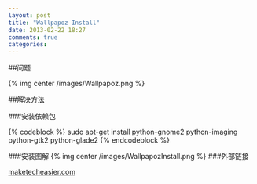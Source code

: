 ```yaml
---
layout: post
title: "Wallpapoz Install"
date: 2013-02-22 18:27
comments: true
categories: 
---
```


##问题

{% img center /images/Wallpapoz.png %}

##解决方法

###安装依赖包

{% codeblock %}
sudo apt-get install python-gnome2 python-imaging python-gtk2 python-glade2
{% endcodeblock %}

###安装图解
{% img center /images/WallpapozInstall.png %}
###外部链接

[maketecheasier.com](
http://maketecheasier.com/ubuntu-how-to-change-wallpaper-easily-with-wallpapoz/2008/02/29
"Title")





